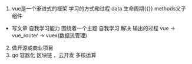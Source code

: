 1. vue是一个渐进式的框架 学习的方式和过程
data 生命周期{{}} methods父子组件
- 写文章 自我学习能力 围绕着一个主题 自我学习 解决 输出的过程
vue -> vue_router -> vuex(数据流管理)
2. 做开源或商业项目
3. go 容器化 区块链 ，云开发 多核运算